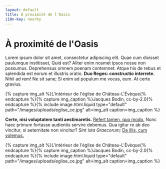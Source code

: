 ```yaml
---
layout: default
title: À proximité de l'Oasis
i18n-key: nearby
---
```


# À proximité de l'Oasis

<div class="row">
	<p class="p2-3 left">Lorem ipsum dolor sit amet, consectetur adipiscing elit. Quae cum dixisset paulumque institisset, Quid est? Aliter enim nosmet ipsos nosse non possumus. Deprehensus omnem poenam contemnet. Atque his de rebus et splendida est eorum et illustris oratio. <b>Duo Reges: constructio interrete.</b> Nihil ad rem! Ne sit sane; Si enim ad populum me vocas, eum. At certe gravius. </p>

{% capture img_alt %}L'intérieur de l'église de Château-L'Évèque{% endcapture %}{% capture img_caption %}Jacques Bodin, cc-by-2.0{% endcapture %}{% include image.html.liquid type="default" path="/images/uploads/eglise_ce.jpg" alt=img_alt caption=img_caption %}

</div>

<div class="row">
	<p class="p2-3 right"><b>Certe, nisi voluptatem tanti aestimaretis.</b> <a href='http://loripsum.net/' target='_blank'>Refert tamen, quo modo.</a> Nunc haec primum fortasse audientis servire debemus. Qua igitur re ab deo vincitur, si aeternitate non vincitur? <i>Sint ista Graecorum;</i> <a href='http://loripsum.net/' target='_blank'>De illis, cum volemus.</a> </p>

{% capture img_alt %}L'intérieur de l'église de Château-L'Évèque{% endcapture %}{% capture img_caption %}Jacques Bodin, cc-by-2.0{% endcapture %}{% include image.html.liquid type="default" path="/images/uploads/eglise_ce.jpg" alt=img_alt caption=img_caption %}

</div>